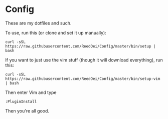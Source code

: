 # Config

These are my dotfiles and such.

To use, run this (or clone and set it up manually):
```
curl -sSL https://raw.githubusercontent.com/ReedOei/Config/master/bin/setup | bash
```

If you want to just use the vim stuff (though it will download everything), run this:

```
curl -sSL https://raw.githubusercontent.com/ReedOei/Config/master/bin/setup-vim | bash
```

Then enter Vim and type

```
:PluginInstall
```

Then you're all good.

